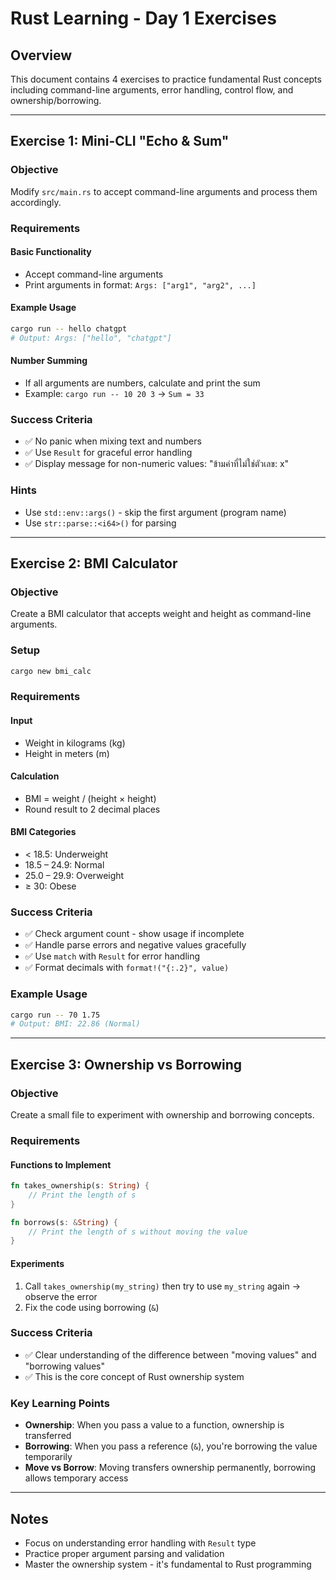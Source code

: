 # Rust Learning - Day 1 Exercises

## Overview
This document contains 4 exercises to practice fundamental Rust concepts including command-line arguments, error handling, control flow, and ownership/borrowing.

---

## Exercise 1: Mini-CLI "Echo & Sum"

### Objective
Modify `src/main.rs` to accept command-line arguments and process them accordingly.

### Requirements

#### Basic Functionality
- Accept command-line arguments
- Print arguments in format: `Args: ["arg1", "arg2", ...]`

#### Example Usage
```bash
cargo run -- hello chatgpt
# Output: Args: ["hello", "chatgpt"]
```

#### Number Summing
- If all arguments are numbers, calculate and print the sum
- Example: `cargo run -- 10 20 3` → `Sum = 33`

### Success Criteria
- ✅ No panic when mixing text and numbers
- ✅ Use `Result` for graceful error handling
- ✅ Display message for non-numeric values: "ข้ามค่าที่ไม่ใช่ตัวเลข: x"

### Hints
- Use `std::env::args()` - skip the first argument (program name)
- Use `str::parse::<i64>()` for parsing

---

## Exercise 2: BMI Calculator

### Objective
Create a BMI calculator that accepts weight and height as command-line arguments.

### Setup
```bash
cargo new bmi_calc
```

### Requirements

#### Input
- Weight in kilograms (kg)
- Height in meters (m)

#### Calculation
- BMI = weight / (height × height)
- Round result to 2 decimal places

#### BMI Categories
- < 18.5: Underweight
- 18.5 – 24.9: Normal
- 25.0 – 29.9: Overweight
- ≥ 30: Obese

### Success Criteria
- ✅ Check argument count - show usage if incomplete
- ✅ Handle parse errors and negative values gracefully
- ✅ Use `match` with `Result` for error handling
- ✅ Format decimals with `format!("{:.2}", value)`

### Example Usage
```bash
cargo run -- 70 1.75
# Output: BMI: 22.86 (Normal)
```

---

## Exercise 3: Ownership vs Borrowing

### Objective
Create a small file to experiment with ownership and borrowing concepts.

### Requirements

#### Functions to Implement
```rust
fn takes_ownership(s: String) {
    // Print the length of s
}

fn borrows(s: &String) {
    // Print the length of s without moving the value
}
```

#### Experiments
1. Call `takes_ownership(my_string)` then try to use `my_string` again → observe the error
2. Fix the code using borrowing (`&`)

### Success Criteria
- ✅ Clear understanding of the difference between "moving values" and "borrowing values"
- ✅ This is the core concept of Rust ownership system

### Key Learning Points
- **Ownership**: When you pass a value to a function, ownership is transferred
- **Borrowing**: When you pass a reference (`&`), you're borrowing the value temporarily
- **Move vs Borrow**: Moving transfers ownership permanently, borrowing allows temporary access

---

## Notes
- Focus on understanding error handling with `Result` type
- Practice proper argument parsing and validation
- Master the ownership system - it's fundamental to Rust programming